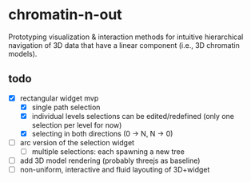 # chromatin-n-out
Prototyping visualization & interaction methods for intuitive hierarchical navigation of 3D data that have a linear component (i.e., 3D chromatin models).

## todo
- [x] rectangular widget mvp
    - [x] single path selection
    - [x] individual levels selections can be edited/redefined (only one selection per level for now)
    - [x] selecting in both directions (0 -> N, N -> 0)
- [ ] arc version of the selection widget
    - [ ] multiple selections: each spawning a new tree
- [ ] add 3D model rendering (probably threejs as baseline)
- [ ] non-uniform, interactive and fluid layouting of 3D+widget
